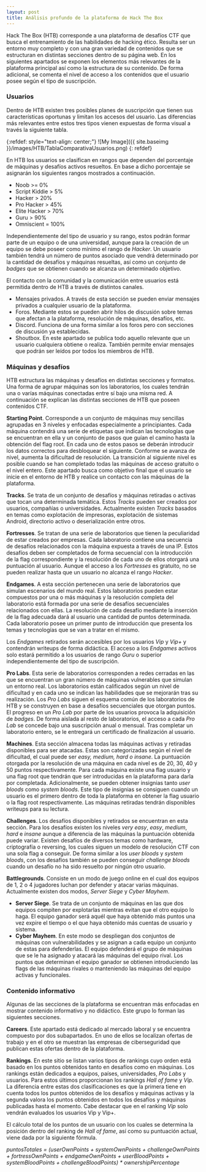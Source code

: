 ```yaml
---
layout: post
title: Análisis profundo de la plataforma de Hack The Box
---
```


Hack The Box (HTB) corresponde a una plataforma de desafíos CTF que busca el entrenamiento de las habilidades de hacking ético. Resulta ser un entorno muy completo y con una gran variedad de contenidos que se estructuran en distintas secciones dentro de su página web. En los siguientes apartados se exponen los elementos más relevantes de la plataforma principal así como la estructura de su contenido. De forma adicional, se comenta el nivel de acceso a los contenidos que el usuario posee según el tipo de suscripción.

### Usuarios 

Dentro de HTB existen tres posibles planes de suscripción que tienen sus características oportunas y limitan los accesos del usuario. Las diferencias más relevantes entre estos tres tipos vienen expuestas de forma visual a través la siguiente tabla. 

{:refdef: style="text-align: center;"}
![My Image]({{ site.baseimg }}/images/HTB/TablaComparativaUsuarios.png)
{: refdef}

En HTB los usuarios se clasifican en rangos que dependen del porcentaje de máquinas y desafíos activos resueltos. En base a dicho porcentaje se asignarán los siguientes rangos mostrados a continuación.

  - Noob >= 0%
  - Script Kiddie > 5%
  - Hacker > 20%
  - Pro Hacker > 45%
  - Elite Hacker > 70%
  - Guru > 90%
  - Omniscient = 100%

Independientemente del tipo de usuario y su rango, estos podrán formar parte de un equipo o de una universidad, aunque para la creación de un equipo se debe poseer como mínimo el rango de *Hacker*. Un usuario también tendrá un número de puntos asociado que vendrá determinado por la cantidad de desafíos y máquinas resueltas, así como un conjunto de *badges* que se obtienen cuando se alcanza un determinado objetivo.

El contacto con la comunidad y la comunicación entre usuarios está permitida dentro de HTB a través de distintos canales.

  - Mensajes privados. A través de esta sección se pueden enviar mensajes privados a cualquier usuario de la plataforma. 
  - Foros. Mediante estos se pueden abrir hilos de discusión sobre temas que afectan a la plataforma, resolución de máquinas, desafíos, etc.
  - Discord. Funciona de una forma similar a los foros pero con secciones de discusión ya establecidas.
  - Shoutbox. En este apartado se publica todo aquello relevante que un usuario cualquiera obtiene o realiza. También permite enviar mensajes que podrán ser leídos por todos los miembros de HTB.


### Máquinas y desafíos

HTB estructura las máquinas y desafíos en distintas secciones y formatos. Una forma de agrupar máquinas son los laboratorios, los cuales tendrán una o varías máquinas conectadas entre sí bajo una misma red. A continuación se explican las distintas secciones de HTB que poseen contenidos CTF.

**Starting Point**. Corresponde a un conjunto de máquinas muy sencillas agrupadas en 3 niveles y enfocadas especialmente a principiantes. Cada máquina contendrá una serie de etiquetas que indican las tecnologías que se encuentran en ella y un conjunto de pasos que guían el camino hasta la obtención del flag root. En cada uno de estos pasos se deberán introducir los datos correctos para desbloquear el siguiente. Conforme se avanza de nivel, aumenta la dificultad de resolución. La transición al siguiente nivel es posible cuando se han completado todas las máquinas de acceso gratuito o el nivel entero. Este apartado busca como objetivo final que el usuario se inicie en el entorno de HTB y realice un contacto con las máquinas de la plataforma. 

**Tracks**. Se trata de un conjunto de desafíos y máquinas retiradas o activas que tocan una determinada temática. Estos *Tracks* pueden ser creados por usuarios, compañías o universidades. Actualmente existen *Tracks* basados en temas como explotación de impresoras, explotación de sistemas Android, directorio activo o deserialización entre otros.

**Fortresses**. Se tratan de una serie de laboratorios que tienen la peculiaridad de estar creados por empresas. Cada laboratorio contiene una secuencia de desafíos relacionados con la máquina expuesta a través de una IP. Estos desafíos deben ser completados de forma secuencial con la introducción de la flag correspondiente y la resolución de cada uno de ellos otorgará una puntuación al usuario. Aunque el acceso a los *Fortresses* es gratuito, no se pueden realizar hasta que un usuario no alcanza el rango *Hacker*.

**Endgames**. A esta sección pertenecen una serie de laboratorios que simulan escenarios del mundo real. Estos laboratorios pueden estar compuestos por una o más máquinas y la resolución completa del laboratorio está formada por una serie de desafíos secuenciales relacionados con ellas. La resolución de cada desafío mediante la inserción de la flag adecuada dará al usuario una cantidad de puntos determinada. Cada laboratorio posee un primer punto de introducción que presenta los temas y tecnologías que se van a tratar en el mismo.

Los *Endgames* retirados serán accesibles por los usuarios *Vip* y *Vip+* y contendrán writeups de forma didáctica. El acceso a los *Endgames* activos solo estará permitido a los usuarios de rango *Guru* o superior independientemente del tipo de suscripción.

**Pro Labs**. Esta serie de laboratorios corresponden a redes cerradas en las que se encuentran un gran número de máquinas vulnerables que simulan un entorno real. Los laboratorios están calificados según un nivel de dificultad y en cada uno se indican las habilidades que se mejorarán tras su realización. Los *Pro Labs* siguen el esquema común de los laboratorios de HTB y se construyen en base a desafíos secuenciales que otorgan puntos. El progreso en un *Pro Lab* por parte de los usuarios provoca la adquisición de *badges*. De forma aislada al resto de laboratorios, el acceso a cada *Pro Lab* se concede bajo una suscripción anual o mensual. Tras completar un laboratorio entero, se le entregará un certificado de finalización al usuario.

**Machines**. Esta sección almacena todas las máquinas activas y retiradas disponibles para ser atacadas. Estas son categorizadas según el nivel de dificultad, el cual puede ser *easy, medium, hard o insane*. La puntuación otorgada por la resolución de una máquina en cada nivel es de 20, 30, 40 y 50 puntos respectivamente. Para cada máquina existe una flag usuario y una flag root que tendrán que ser introducidas en la plataforma para darla por completada. Adicionalmente, se pueden obtener insignias tanto *user bloods* como *system bloods*. Este tipo de insignias se consiguen cuando un usuario es el primero dentro de toda la plataforma en obtener la flag usuario o la flag root respectivamente. Las máquinas retiradas tendrán disponibles writeups para su lectura.

**Challenges**. Los desafíos disponibles y retirados se encuentran en esta sección. Para los desafíos existen los niveles *very easy*, *easy*, *medium*, *hard* e *insane* aunque a diferencia de las máquinas la puntuación obtenida puede variar. Existen desafíos de diversos temas como hardware, criptografía o reversing, los cuales siguen un modelo de resolución CTF con una sola flag a conseguir. De forma similar a los *user bloods* y *system bloods*, con los desafíos también se pueden conseguir *challenge bloods* cuando un desafío no ha sido resuelto por ningún otro usuario.

**Battlegrounds**. Consiste en un modo de juego online en el cual dos equipos de 1, 2 o 4 jugadores luchan por defender y atacar varias máquinas. Actualmente existen dos modos, *Server Siege* y *Cyber Mayhem*.

  - **Server Siege**. Se trata de un conjunto de máquinas en las que dos equipos compiten por explotarlas mientras evitan que el otro equipo lo haga. El equipo ganador será aquél que haya obtenido más puntos una vez expire el tiempo o el que haya obtenido más cuentas de usuario y sistema.
  - **Cyber Mayhem**. En este modo se despliegan dos conjuntos de máquinas con vulnerabilidades y se asignan a cada equipo un conjunto de estas para defenderlas. El equipo defenderá el grupo de máquinas que se le ha asignado y atacará las máquinas del equipo rival. Los puntos que determinan el equipo ganador se obtienen introduciendo las flags de las máquinas rivales o manteniendo las máquinas del equipo activas y funcionales.

### Contenido informativo

Algunas de las secciones de la plataforma se encuentran más enfocadas en mostrar contenido informativo y no didáctico. Este grupo lo forman las siguientes secciones.

**Careers**. Este apartado está dedicado al mercado laboral y se encuentra compuesto por dos subapartados. En uno de ellos se localizan ofertas de trabajo y en el otro se muestran las empresas de ciberseguridad que publican estas ofertas dentro de la plataforma.

**Rankings**. En este sitio se listan varios tipos de rankings cuyo orden está basado en los puntos obtenidos tanto en desafíos como en máquinas. Los rankings están dedicados a equipos, países, universidades, *Pro Labs* y usuarios. Para estos últimos proporcionan los rankings *Hall of fame* y *Vip*. La diferencia entre estas dos clasificaciones es que la primera tiene en cuenta todos los puntos obtenidos de los desafíos y máquinas activas y la segunda valora los puntos obtenidos en todos los desafíos y máquinas publicadas hasta el momento. Cabe destacar que en el ranking *Vip* solo vendrán evaluados los usuarios Vip y Vip+.

El cálculo total de los puntos de un usuario con los cuales se determina la posición dentro del ranking de *Hall of fame*, así como su puntuación actual, viene dada por la siguiente fórmula.

*puntosTotales = (userOwnPoints + systemOwnPoints + challengeOwnPoints + fortressOwnPoints + endgameOwnPoints + userBloodPoints + systemBloodPoints + challengeBloodPoints) * ownershipPercentage*

